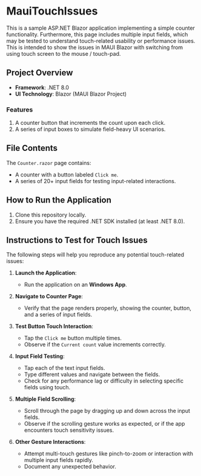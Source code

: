 ﻿# MauiTouchIssues

This is a sample ASP.NET Blazor application implementing a simple counter functionality. Furthermore, this page includes multiple input fields, which may be tested to understand touch-related usability or performance issues. This is intended to show the issues in MAUI Blazor with switching from using touch screen to the mouse / touch-pad.

## Project Overview

- **Framework**: .NET 8.0
- **UI Technology**: Blazor (MAUI Blazor Project)

### Features

1. A counter button that increments the count upon each click.
2. A series of input boxes to simulate field-heavy UI scenarios.

## File Contents

The `Counter.razor` page contains:
- A counter with a button labeled `Click me`.
- A series of 20+ input fields for testing input-related interactions.

## How to Run the Application

1. Clone this repository locally.
2. Ensure you have the required .NET SDK installed (at least .NET 8.0).

## Instructions to Test for Touch Issues

The following steps will help you reproduce any potential touch-related issues:

1. **Launch the Application**:
   - Run the application on an **Windows App**.

2. **Navigate to Counter Page**:
   - Verify that the page renders properly, showing the counter, button, and a series of input fields.

3. **Test Button Touch Interaction**:
   - Tap the `Click me` button multiple times.
   - Observe if the `Current count` value increments correctly.

4. **Input Field Testing**:
   - Tap each of the text input fields.
   - Type different values and navigate between the fields.
   - Check for any performance lag or difficulty in selecting specific fields using touch.

5. **Multiple Field Scrolling**:
   - Scroll through the page by dragging up and down across the input fields.
   - Observe if the scrolling gesture works as expected, or if the app encounters touch sensitivity issues.

6. **Other Gesture Interactions**:
   - Attempt multi-touch gestures like pinch-to-zoom or interaction with multiple input fields rapidly.
   - Document any unexpected behavior.
